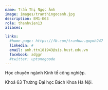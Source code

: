 ```yaml
---
name: Trần Thị Ngọc Ánh
image: images/tranthingocanh.jpg
description: EM1-K63
role: thanhvien13
aliases:

links:
  #home-page: https://fb.com/tranhuu.quynh247
  linkedin: #
  email: anh.ttn181943@sis.hust.edu.vn
  facebook: adggr
  #twitter: uptonogoode
---
```


Học chuyên ngành Kinh tế công nghiệp.

Khoá 63 Trường Đại học Bách Khoa Hà Nội.
